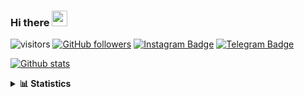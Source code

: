 ### Hi there <img height="25" width="25"  src="https://camo.githubusercontent.com/35d3d11359a49bf12aebb834cc13fd81b95eff4e/68747470733a2f2f6d656469612e67697068792e636f6d2f6d656469612f6876524a434c467a6361737252346961377a2f67697068792e676966">

![visitors](https://visitor-badge.glitch.me/badge?page_id=hanifazzuhdi.hanifazzuhdi)
[![GitHub followers](https://img.shields.io/github/followers/hanifazzuhdi?label=Follow&style=social)](https://github.com/hanifazzuhdi/?tab=follow) 
[![Instagram Badge](https://img.shields.io/badge/-hanifazzuhdi-blue?style=social&logo=Instagram&link=https://www.instagram.com/hnfhanif52/)](https://www.instagram.com/hnfhanif52/)
[![Telegram Badge](https://img.shields.io/badge/-hanifazzuhdi-blue?style=social&logo=telegram&link=https://www.t.me/hanif0198/)](https://www.t.me/hanif0198/) 

[![Github stats](https://github-readme-stats.vercel.app/api?username=hanifazzuhdi&count_private=true&title_color=333&text_color=777&show_icons=true&icon_color=333&line_height=20px)](https://github.com/hanifazzuhdi)

<details>
  <summary><b> 📊 Statistics </b></summary>
  
  <br/>
  
  <!--START_SECTION:waka-->
![Lines of code](https://img.shields.io/badge/From%20Hello%20World%20I%27ve%20Written-5%20Million%20lines%20of%20code-blue)

**🐱 My GitHub Data** 

> 🏆 5 Contributions in the Year 2022
 > 
> 📦 297.7 kB Used in GitHub's Storage 
 > 
> 🚫 Not Opted to Hire
 > 
> 📜 23 Public Repositories 
 > 
> 🔑 24 Private Repositories  
 > 
📊 **This Week I Spent My Time On** 

```text
⌚︎ Time Zone: Asia/Jakarta

💬 Programming Languages: 
Blade Template           28 hrs 28 mins      ██████████████░░░░░░░░░░░   56.32% 
PHP                      20 hrs 52 mins      ██████████░░░░░░░░░░░░░░░   41.3% 
Bash                     17 mins             ░░░░░░░░░░░░░░░░░░░░░░░░░   0.59% 
CSS                      17 mins             ░░░░░░░░░░░░░░░░░░░░░░░░░   0.57% 
SCSS                     16 mins             ░░░░░░░░░░░░░░░░░░░░░░░░░   0.54%

🔥 Editors: 
VS Code                  50 hrs 33 mins      █████████████████████████   100.0%

💻 Operating System: 
Mac                      50 hrs 33 mins      █████████████████████████   100.0%

```


 Last Updated on 04/01/2022
<!--END_SECTION:waka-->
</details>
